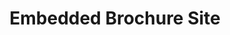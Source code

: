 ---
title: Embedded Brochure Site
image_path: /assets/images/products/embedded-brochure-site.jpg
target_path: /platform?website=demos.ownlocal.com/platform/embedded-brochure/side/&fullscreen=false&desktop-only=false
---